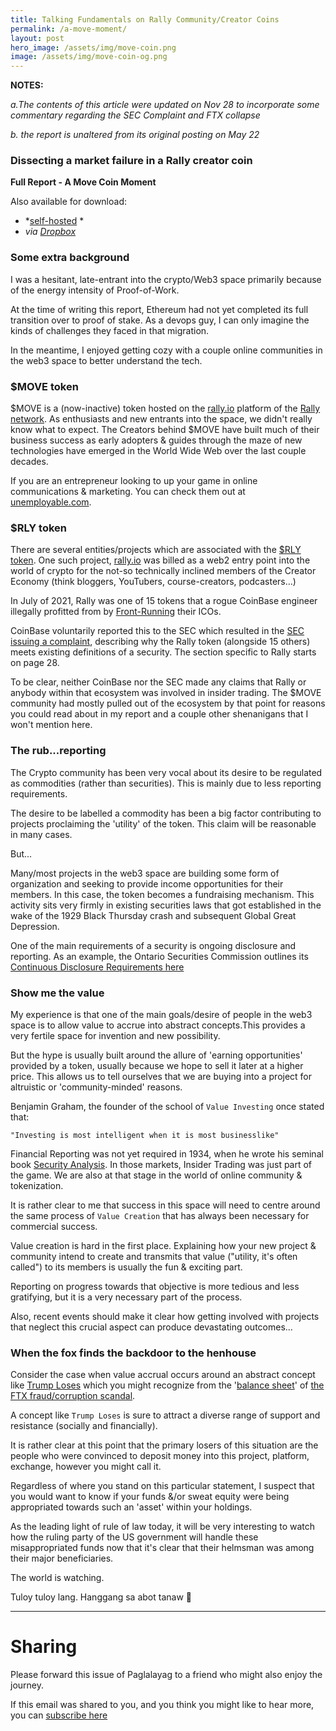 ```yaml
---
title: Talking Fundamentals on Rally Community/Creator Coins
permalink: /a-move-moment/
layout: post
hero_image: /assets/img/move-coin.png
image: /assets/img/move-coin-og.png
---
```



**NOTES:** 

*a.The contents of this article were updated on Nov 28 to incorporate some commentary regarding the SEC Complaint and FTX collapse*

*b. the report is unaltered from its original posting on May 22*


### Dissecting a market failure in a Rally creator coin

**Full Report - A Move Coin Moment** 

Also available for download:
 - *[self-hosted](/assets/pdf/move-coin-moment.pdf) *
 - *via [Dropbox](https://www.dropbox.com/s/y04q2nh1v32mqdv/A%20MOVE%20coin%20moment.pdf?dl=0)*
### Some extra background

I was a hesitant, late-entrant into the crypto/Web3 space primarily because of the energy intensity of Proof-of-Work.  

At the time of writing this report, Ethereum had not yet completed its full transition over to proof of stake.  As a devops guy, I can only imagine the kinds of challenges they faced in that migration.

In the meantime, I enjoyed getting cozy with a couple online communities in the web3 space to better understand the tech.

### $MOVE token
$MOVE is a (now-inactive) token hosted on the [rally.io](https://rally.io/creator/MOVE/) platform of the [Rally network](https://rly.network/).  As enthusiasts and new entrants into the space, we didn't really know what to expect.  The Creators behind $MOVE have built much of their business success as early adopters & guides through the maze of new technologies have emerged in the World Wide Web over the last couple decades.

If you are an entrepreneur looking to up your game in online communications & marketing. You can check them out at [unemployable.com](https://unemployable.com).

### $RLY token
There are several entities/projects which are associated with the [$RLY token](https://coinmarketcap.com/currencies/rally/). One such project, [rally.io](rally.io) was billed as a web2 entry point into the world of crypto for the not-so technically inclined members of the Creator Economy (think bloggers, YouTubers, course-creators, podcasters...)

In July of 2021, Rally was one of 15 tokens that a rogue CoinBase engineer illegally profitted from by [Front-Running](https://www.investopedia.com/terms/f/frontrunning.asp) their ICOs.  

CoinBase voluntarily reported this to the SEC which resulted in the [SEC issuing a complaint](http://web.archive.org/web/20220803015042/https://www.sec.gov/litigation/complaints/2022/comp-pr2022-127.pdf), describing why the Rally token (alongside 15 others) meets existing definitions of a security. The section specific to Rally starts on page 28.

To be clear, neither CoinBase nor the SEC made any claims that Rally or anybody within that ecosystem was involved in insider trading.  The $MOVE community had mostly pulled out of the ecosystem by that point for reasons you could read about in my report and a couple other shenanigans that I won't mention here. 

### The rub...reporting
The Crypto community has been very vocal about its desire to be regulated as commodities (rather than securities).  This is mainly due to less reporting requirements.

The desire to be labelled a commodity has been a big factor contributing to projects proclaiming the 'utility' of the token.  This claim will be reasonable in many cases. 

But...

Many/most projects in the web3 space are building some form of organization and seeking to provide income opportunities for their members. In this case, the token becomes a fundraising mechanism.  This activity sits very firmly in existing securities laws that got established in the wake of the 1929 Black Thursday crash and subsequent Global Great Depression.

One of the main requirements of a security is ongoing disclosure and reporting.  As an example, the Ontario Securities Commission outlines its [Continuous Disclosure Requirements here](https://www.osc.ca/en/industry/companies/continuous-disclosure)

### Show me the value

My experience is that one of the main goals/desire of people in the web3 space is to allow value to accrue into abstract concepts.This provides a very fertile space for invention and new possibility.

But the hype is usually built around the allure of 'earning opportunities' provided by a token, usually because we hope to sell it later at a higher price.  This allows us to tell ourselves that we are buying into a project for altruistic or 'community-minded' reasons.

Benjamin Graham, the founder of the school of `Value Investing` once stated that:
 
 `"Investing is most intelligent when it is most businesslike"`

Financial Reporting was not yet required in 1934, when he wrote his seminal book [Security Analysis](https://archive.org/details/securityanalysis0000grah_k7k1/page/n9/mode/2up).  In those markets, Insider Trading was just part of the game. We are also at that stage in the world of online community & tokenization.  

It is rather clear to me that success in this space will need to centre around the same process of `Value Creation` that has always been necessary for commercial success. 

Value creation is hard in the first place.  Explaining how your new project & community intend to create and transmits that value ("utility, it's often called") to its members is usually the fun & exciting part. 

Reporting on progress towards that objective is more tedious and less gratifying, but it is a very necessary part of the process.

Also, recent events should make it clear how getting involved with projects that neglect this crucial aspect can produce devastating outcomes...

### When the fox finds the backdoor to the henhouse

Consider the case when value accrual occurs around an abstract concept like [Trump Loses](https://etherscan.io/token/0x70878b693a57a733a79560e33cf6a828e685d19a) which you might recognize from the '[balance sheet](http://web.archive.org/web/20221112222902/https://d1e00ek4ebabms.cloudfront.net/production/7ab64a3b-6ce0-47cc-96ac-5e2d2a8c5d6c.png)'  of [the FTX fraud/corruption scandal](http://web.archive.org/web/20210920150103/https://www.coindesk.com/markets/2020/10/16/crypto-traders-bet-on-us-election-as-ftx-prediction-markets-hit-record-volumes/).

A concept like `Trump Loses` is sure to attract a diverse range of support and resistance (socially and financially).  

It is rather clear at this point that the primary losers of this situation are the people who were convinced to deposit money into this project, platform, exchange, however you might call it.

Regardless of where you stand on this particular statement, I suspect that you would want to know if your funds &/or sweat equity were being appropriated towards such an 'asset' within your holdings.

As the leading light of rule of law today, it will be very interesting to watch how the ruling party of the US government will handle these misappropriated funds now that it's clear that their helmsman was among their major beneficiaries. 

The world is watching.

Tuloy tuloy lang.  Hanggang sa abot tanaw 🖖

---

# Sharing

Please forward this issue of Paglalayag to a friend who might also enjoy the journey.

If this email was shared to you, and you think you might like to hear more, you can [subscribe here](https://ck.paglalayag.net/)